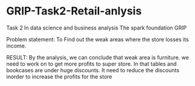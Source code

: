 # GRIP-Task2-Retail-anlysis

Task 2
In data science and business analysis
The spark foundation GRIP

Problem statement: To Find out the weak areas where the store losses its income.

RESULT: By the analysis, we can conclude that weak area is furniture. we need to work on to get more profits to super store.
In that tables and bookcases are under huge discounts. It need to reduce the discounts inorder to increase the profits for the store
